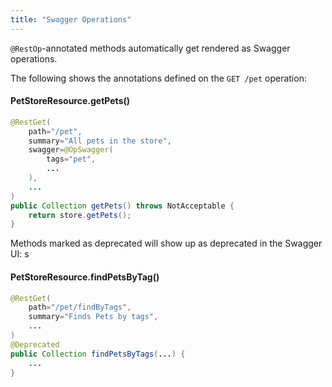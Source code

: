 ```yaml
---
title: "Swagger Operations"
---
```


`@RestOp`-annotated methods automatically get rendered as Swagger operations.

The following shows the annotations defined on the `GET /pet` operation:

#### PetStoreResource.getPets()

```java
@RestGet(
    path="/pet",
    summary="All pets in the store",
    swagger=@OpSwagger(
        tags="pet",
        ...
    ),
    ...
)
public Collection getPets() throws NotAcceptable {
    return store.getPets();
}
```

Methods marked as deprecated will show up as deprecated in the Swagger UI:
s
#### PetStoreResource.findPetsByTag()

```java
@RestGet(
    path="/pet/findByTags",
    summary="Finds Pets by tags",
    ...
)
@Deprecated
public Collection findPetsByTags(...) {
    ...
}
```
